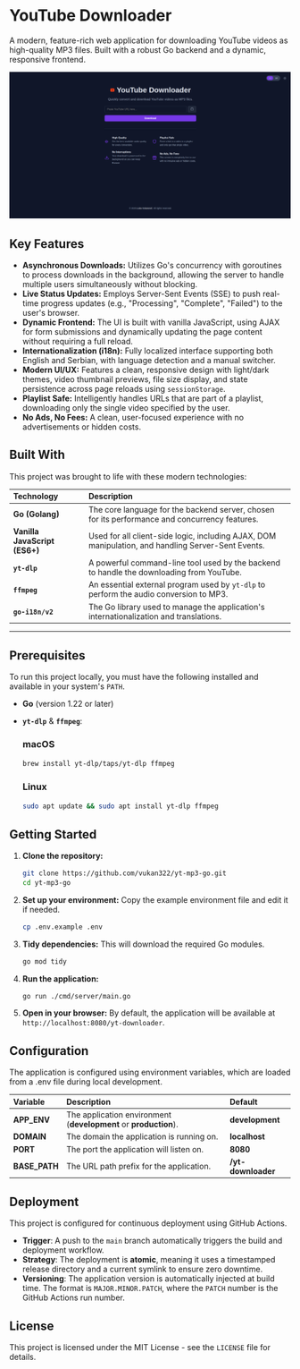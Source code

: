 # YouTube Downloader

A modern, feature-rich web application for downloading YouTube videos as high-quality MP3 files.
Built with a robust Go backend and a dynamic, responsive frontend.

[![YouTube Downloader Screenshot](/screenshots/app-screenshot.png)](https://lukavukanovic.xyz/yt-downloader)
## Key Features

- **Asynchronous Downloads:** Utilizes Go's concurrency with goroutines to process downloads in the background, allowing the server to handle multiple users simultaneously without blocking.
- **Live Status Updates:** Employs Server-Sent Events (SSE) to push real-time progress updates (e.g., "Processing", "Complete", "Failed") to the user's browser.
- **Dynamic Frontend:** The UI is built with vanilla JavaScript, using AJAX for form submissions and dynamically updating the page content without requiring a full reload.
- **Internationalization (i18n):** Fully localized interface supporting both English and Serbian, with language detection and a manual switcher.
- **Modern UI/UX:** Features a clean, responsive design with light/dark themes, video thumbnail previews, file size display, and state persistence across page reloads using `sessionStorage`.
- **Playlist Safe:** Intelligently handles URLs that are part of a playlist, downloading only the single video specified by the user.
- **No Ads, No Fees:** A clean, user-focused experience with no advertisements or hidden costs.

## Built With

This project was brought to life with these modern technologies:

| Technology                    | Description                                                                                           |
|:------------------------------|:------------------------------------------------------------------------------------------------------|
| **Go (Golang)**               | The core language for the backend server, chosen for its performance and concurrency features.        |
| **Vanilla JavaScript (ES6+)** | Used for all client-side logic, including AJAX, DOM manipulation, and handling Server-Sent Events.    |
| **`yt-dlp`**                  | A powerful command-line tool used by the backend to handle the downloading from YouTube.              |
| **`ffmpeg`**                  | An essential external program used by `yt-dlp` to perform the audio conversion to MP3.                |
| **`go-i18n/v2`**              | The Go library used to manage the application's internationalization and translations.                |

---

## Prerequisites

To run this project locally, you must have the following installed and available in your system's `PATH`.

- **Go** (version 1.22 or later)
- **`yt-dlp`** & **`ffmpeg`**:

  ### macOS
  ```sh
  brew install yt-dlp/taps/yt-dlp ffmpeg
  ```

  ### Linux
  ```sh
  sudo apt update && sudo apt install yt-dlp ffmpeg
  ```

## Getting Started

1.  **Clone the repository:**
    ```sh
    git clone https://github.com/vukan322/yt-mp3-go.git
    cd yt-mp3-go
    ```

2.  **Set up your environment:**
    Copy the example environment file and edit it if needed.
    ```sh
    cp .env.example .env
    ```

3.  **Tidy dependencies:**
    This will download the required Go modules.
    ```sh
    go mod tidy
    ```

4.  **Run the application:**
    ```sh
    go run ./cmd/server/main.go
    ```

5.  **Open in your browser:**
    By default, the application will be available at `http://localhost:8080/yt-downloader`.

## Configuration

The application is configured using environment variables, which are loaded from a .env file during local development.

|  Variable                     | Description                                                           |  Default                      |
|:------------------------------|:----------------------------------------------------------------------|:------------------------------|
|   **APP_ENV**                 |  The application environment (**development** or **production**).     | **development**               |
|   **DOMAIN**                  |  The domain the application is running on.                            | **localhost**                 |
|   **PORT**                    |  The port the application will listen on.                             | **8080**                      |
|   **BASE_PATH**               |  The URL path prefix for the application.                             | **/yt-downloader**            |

## Deployment

This project is configured for continuous deployment using GitHub Actions.

 - **Trigger**: A push to the `main` branch automatically triggers the build and deployment workflow.
 - **Strategy**: The deployment is **atomic**, meaning it uses a timestamped release directory and a current symlink to ensure zero downtime.
 - **Versioning**: The application version is automatically injected at build time. The format is `MAJOR.MINOR.PATCH`, 
 where the `PATCH` number is the GitHub Actions run number.

## License

This project is licensed under the MIT License - see the `LICENSE` file for details.
